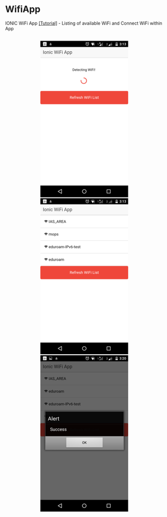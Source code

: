 # WifiApp
IONIC WiFi App <a href="http://dynamicremo.blogspot.de/2016/01/ionic-wifi-app-using-phonegapcordova.html">[Tutorial]</a> - Listing of available WiFi and Connect WiFi within App
<br>
<br>
<div style="text-align: center;">
	<img src="https://github.com/DynamicRemo/WifiApp/blob/master/ScreenShots/Capture1.png" width="280" />
	<img src="https://github.com/DynamicRemo/WifiApp/blob/master/ScreenShots/Capture2.png" width="280" />
	<img src="https://github.com/DynamicRemo/WifiApp/blob/master/ScreenShots/Capture3.png" width="280" />
</div>
